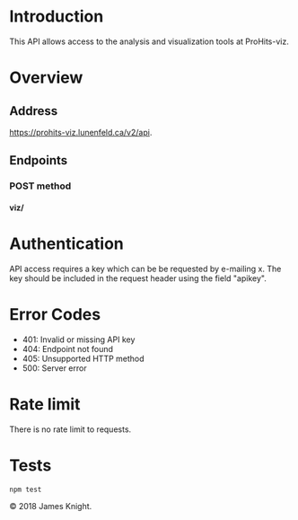 # Introduction

This API allows access to the analysis and visualization tools at ProHits-viz.

# Overview

## Address
https://prohits-viz.lunenfeld.ca/v2/api.

## Endpoints

### POST method

#### viz/

# Authentication
API access requires a key which can be be requested by e-mailing x. The key should be included in the request header using the field "apikey".

# Error Codes
* 401: Invalid or missing API key
* 404: Endpoint not found
* 405: Unsupported HTTP method
* 500: Server error

# Rate limit
There is no rate limit to requests.

# Tests

`npm test`

© 2018 James Knight.
